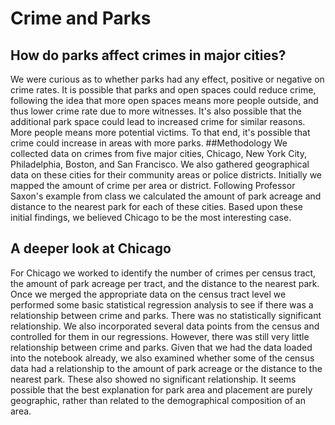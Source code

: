 # Crime and Parks
## How do parks affect crimes in major cities?
We were curious as to whether parks had any effect, positive or negative on
crime rates. It is possible that parks and open spaces could reduce crime,
following the idea that more open spaces means more people outside, and thus
lower crime rate due to more witnesses. It's also possible that the additional
park space could lead to increased crime for similar reasons. More people means
more potential victims. To that end, it's possible that crime could increase in
areas with more parks.
##Methodology
We collected data on crimes from five major cities, Chicago, New York City,
Philadelphia, Boston, and San Francisco. We also gathered geographical data
on these cities for their community areas or police districts. Initially we
mapped the amount of crime per area or district. Following Professor Saxon's
example from class we calculated the amount of park acreage and distance to the
nearest park for each of these cities. Based upon these initial findings, we
believed Chicago to be the most interesting case.
## A deeper look at Chicago
For Chicago we worked to identify the number of crimes per census tract, the
amount of park acreage per tract, and the distance to the nearest park. Once
we merged the appropriate data on the census tract level we performed some
basic statistical regression analysis to see if there was a relationship between
crime and parks. There was no statistically significant relationship. We also
incorporated several data points from the census and controlled for them in our
regressions. However, there was still very little relationship between crime
and parks. Given that we had the data loaded into the notebook already, we also
examined whether some of the census data had a relationship to the amount of
park acreage or the distance to the nearest park. These also showed no
significant relationship. It seems possible that the best explanation for park
area and placement are purely geographic, rather than related to the
demographical composition of an area.
